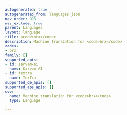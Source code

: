 ```yaml
---
autogenerated: true
autogenerated_from: languages.json
nav_order: 998
nav_exclude: true
parent: Languages
layout: language
title: <code>brx</code>
description: Machine translation for <code>brx</code>
codes:
- brx
family: []
supported_apis:
- id: sarvam-ai
  name: Sarvam AI
- id: textra
  name: TexTra
supported_qe_apis: []
supported_ape_apis: []
seo:
  name: Machine translation for <code>brx</code>
  type: Language

---
```


